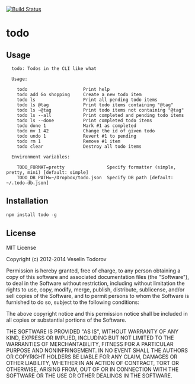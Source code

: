 [![Build Status](https://secure.travis-ci.org/vesln/todo.png)](http://travis-ci.org/vesln/todo)

# todo

## Usage

```
  todo: Todos in the CLI like what

  Usage:

    todo                     Print help
    todo add Go shopping     Create a new todo item
    todo ls                  Print all pending todo items
    todo ls @tag             Print todo items containing "@tag"
    todo ls ~@tag            Print todo items not containing "@tag"
    todo ls --all            Print completed and pending todo items
    todo ls --done           Print completed todo items
    todo done 1              Mark #1 as completed
    todo mv 1 42             Change the id of given todo
    todo undo 1              Revert #1 to pending
    todo rm 1                Remove #1 item
    todo clear               Destroy all todo items

  Environment variables:

    TODO_FORMAT=pretty                Specify formatter (simple, pretty, mini) [default: simple]
    TODO_DB_PATH=~/Dropbox/todo.json  Specify DB path [default: ~/.todo-db.json]
```

## Installation

```js
npm install todo -g
```

## License

MIT License

Copyright (c) 2012-2014 Veselin Todorov

Permission is hereby granted, free of charge, to any person obtaining a copy of
this software and associated documentation files (the "Software"), to deal in
the Software without restriction, including without limitation the rights to
use, copy, modify, merge, publish, distribute, sublicense, and/or sell copies
of the Software, and to permit persons to whom the Software is furnished to do
so, subject to the following conditions:

The above copyright notice and this permission notice shall be included in all
copies or substantial portions of the Software.

THE SOFTWARE IS PROVIDED "AS IS", WITHOUT WARRANTY OF ANY KIND, EXPRESS OR
IMPLIED, INCLUDING BUT NOT LIMITED TO THE WARRANTIES OF MERCHANTABILITY,
FITNESS FOR A PARTICULAR PURPOSE AND NONINFRINGEMENT. IN NO EVENT SHALL THE
AUTHORS OR COPYRIGHT HOLDERS BE LIABLE FOR ANY CLAIM, DAMAGES OR OTHER
LIABILITY, WHETHER IN AN ACTION OF CONTRACT, TORT OR OTHERWISE, ARISING FROM,
OUT OF OR IN CONNECTION WITH THE SOFTWARE OR THE USE OR OTHER DEALINGS IN THE
SOFTWARE.

